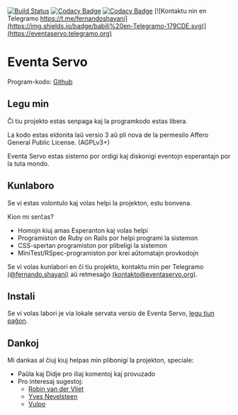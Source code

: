 
[![Build Status](https://travis-ci.org/eventaservo/eventaservo.svg?branch=master)](https://travis-ci.org/shayani/eventaservo)
[![Codacy Badge](https://api.codacy.com/project/badge/Grade/fa8d4d3f141f4e57beda334e733426a4)](https://www.codacy.com/app/shayani/EventaServo?utm_source=github.com&amp;utm_medium=referral&amp;utm_content=eventaservo/eventaservo&amp;utm_campaign=Badge_Grade)
[![Codacy Badge](https://api.codacy.com/project/badge/Coverage/fa8d4d3f141f4e57beda334e733426a4)](https://www.codacy.com/app/shayani/EventaServo?utm_source=github.com&utm_medium=referral&utm_content=eventaservo/eventaservo&utm_campaign=Badge_Coverage)
[![Kontaktu nin en Telegramo https://t.me/fernandoshayani](https://img.shields.io/badge/babili%20en-Telegramo-179CDE.svg)](https://eventaservo.telegramo.org)

Eventa Servo
===
Program-kodo: [Github](https://github.com/shayani/eventaservo)

Legu min
---

Ĉi tiu projekto estas senpaga kaj la programkodo estas libera.

La kodo estas eldonita laŭ versio 3 aŭ pli nova de la permesilo Affero General Public License. (AGPLv3+)

Eventa Servo estas sistemo por ordigi kaj diskonigi eventojn esperantajn por la tuta mondo.

Kunlaboro
---

Se vi estas volontulo kaj volas helpi la projekton, estu bonvena.

Kion mi serĉas?

- Homojn kiuj amas Esperanton kaj volas helpi
- Programiston de Ruby on Rails por helpi programi la sistemon
- CSS-spertan programiston por plibeligi la sistemon
- MiniTest/RSpec-programiston por krei aŭtomatajn provkodojn

Se vi volas kunlabori en ĉi tiu projekto, kontaktu min per Telegramo [(@fernando.shayani)](https://t.me/fernandoshayani) aŭ retmesaĝo [(kontakto@eventaservo.org)](mailto:kontakto@eventaservo.org).

Instali
---

Se vi volas labori je via lokale servata versio de Eventa Servo, [legu tiun paĝon](https://github.com/shayani/eventaservo/wiki/Instali).

Dankoj
---

Mi dankas al ĉiuj kiuj helpas min plibonigi la projekton, speciale:

- Paŭla kaj Didje pro iliaj komentoj kaj provuzado
- Pro interesaj sugestoj:
  - [Robin van der Vliet](https://t.me/robin)
  - [Yves Nevelsteen](https://t.me/yvesnev)
  - [Vulpo](https://t.me/iu_vulpo)